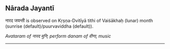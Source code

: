 ## Nārada Jayantī
नारद जयन्ती is observed on Kṛṣṇa-Dvitīyā tithi of Vaiśākhaḥ (lunar) month (sunrise (default)/puurvaviddha (default)).

_Avataram of नारद मुनि; perform danam of वीणा, music_

---
